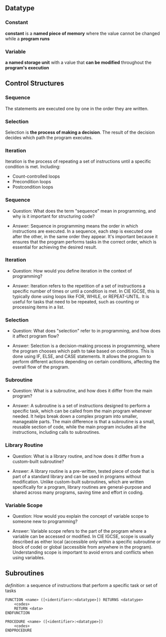 ## Datatype
### Constant
**constant** is a **named piece of memory** where the value cannot be changed while a **program runs**
### Variable
**a named storage unit** with a value that **can be modified** throughout the **program's execution**

## Control Structures

### Sequence
The statements are executed one by one in the order they are written.
### Selection
Selection is **the process of making a decision**. The result of the decision decides which path the program executes.
### Iteration
Iteration is the process of repeating a set of instructions until a specific condition is met.
Including:
- Count-controlled loops
- Precondition loops
- Postcondition loops


### Sequence

- Question: What does the term "sequence" mean in programming, and why is it important for structuring code?

- Answer: Sequence in programming means the order in which instructions are executed. In a sequence, each step is executed one after the other, in the same order they appear. It's important because it ensures that the program performs tasks in the correct order, which is essential for achieving the desired result.

### Iteration

- Question: How would you define iteration in the context of programming?

- Answer: Iteration refers to the repetition of a set of instructions a specific number of times or until a condition is met. In CIE IGCSE, this is typically done using loops like FOR, WHILE, or REPEAT-UNTIL. It is useful for tasks that need to be repeated, such as counting or processing items in a list.

### Selection

- Question: What does "selection" refer to in programming, and how does it affect program flow?

- Answer: Selection is a decision-making process in programming, where the program chooses which path to take based on conditions. This is done using IF, ELSE, and CASE statements. It allows the program to perform different actions depending on certain conditions, affecting the overall flow of the program.

### Subroutine

- Question: What is a subroutine, and how does it differ from the main program?

- Answer: A subroutine is a set of instructions designed to perform a specific task, which can be called from the main program whenever needed. It helps break down a complex program into smaller, manageable parts. The main difference is that a subroutine is a small, reusable section of code, while the main program includes all the instructions, including calls to subroutines.

### Library Routine

- Question: What is a library routine, and how does it differ from a custom-built subroutine?

- Answer: A library routine is a pre-written, tested piece of code that is part of a standard library and can be used in programs without modification. Unlike custom-built subroutines, which are written specifically for a program, library routines are general-purpose and shared across many programs, saving time and effort in coding.

### Variable Scope

- Question: How would you explain the concept of variable scope to someone new to programming?

- Answer: Variable scope refers to the part of the program where a variable can be accessed or modified. In CIE IGCSE, scope is usually described as either local (accessible only within a specific subroutine or block of code) or global (accessible from anywhere in the program). Understanding scope is important to avoid errors and conflicts when using variables.
## Subroutines
*definition*: a sequence of instructions that perform a specific task or set of tasks
```
FUNCTION <name> ([<identifier>:<datatype>]) RETURNS <datatype>
	<codes>
    RETURN <data>
ENDFUNCTION

PROCEDURE <name> ([<identifier>:<datatype>])
    <codes>
ENDPROCEDURE
```